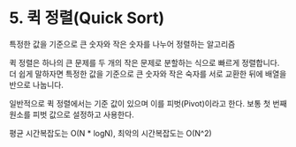 # 5. 퀵 정렬(Quick Sort)
특정한 값을 기준으로 큰 숫자와 작은 숫자를 나누어 정렬하는 알고리즘

퀵 정렬은 하나의 큰 문제를 두 개의 작은 문제로 분할하는 식으로 빠르게 정렬합니다.
더 쉽게 말하자면 특정한 값을 기준으로 큰 숫자와 작은 숙자를 서로 교환한 뒤에 배열을 반으로 나눕니다.

일반적으로 퀵 정렬에서는 기준 값이 있으며 이를 피벗(Pivot)이라고 한다. 보통 첫 번째 원소를 피벗 값으로 설정하고 사용한다.

평균 시간복잡도는 O(N * logN), 최악의 시간복잡도는 O(N^2)

~~~
~~~
